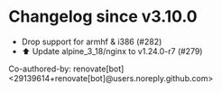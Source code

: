 # Changelog since v3.10.0
- Drop support for armhf & i386 (#282) 
- ⬆️ Update alpine_3_18/nginx to v1.24.0-r7 (#279)

Co-authored-by: renovate[bot] <29139614+renovate[bot]@users.noreply.github.com> 
